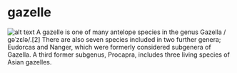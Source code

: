 # gazelle
![alt text](https://i.postimg.cc/CLGs0QKJ/Chinkara-Shreeram-M-V-Bikaner.jpg)
A gazelle is one of many antelope species in the genus Gazella /ɡəˈzɛlə/.[2] There are also seven species included in two further genera; Eudorcas and Nanger, which were formerly considered subgenera of Gazella. A third former subgenus, Procapra, includes three living species of Asian gazelles.
